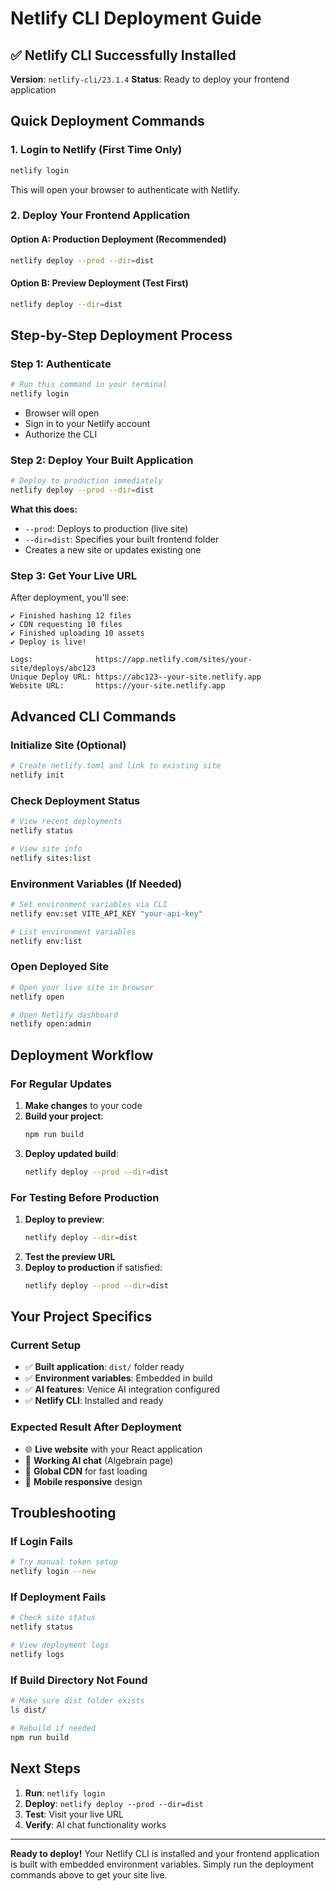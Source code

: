 # Netlify CLI Deployment Guide

## ✅ Netlify CLI Successfully Installed

**Version**: `netlify-cli/23.1.4`
**Status**: Ready to deploy your frontend application

## Quick Deployment Commands

### 1. Login to Netlify (First Time Only)
```bash
netlify login
```
This will open your browser to authenticate with Netlify.

### 2. Deploy Your Frontend Application

#### Option A: Production Deployment (Recommended)
```bash
netlify deploy --prod --dir=dist
```

#### Option B: Preview Deployment (Test First)
```bash
netlify deploy --dir=dist
```

## Step-by-Step Deployment Process

### Step 1: Authenticate
```bash
# Run this command in your terminal
netlify login
```
- Browser will open
- Sign in to your Netlify account
- Authorize the CLI

### Step 2: Deploy Your Built Application
```bash
# Deploy to production immediately
netlify deploy --prod --dir=dist
```

**What this does:**
- `--prod`: Deploys to production (live site)
- `--dir=dist`: Specifies your built frontend folder
- Creates a new site or updates existing one

### Step 3: Get Your Live URL
After deployment, you'll see:
```
✔ Finished hashing 12 files
✔ CDN requesting 10 files
✔ Finished uploading 10 assets
✔ Deploy is live!

Logs:              https://app.netlify.com/sites/your-site/deploys/abc123
Unique Deploy URL: https://abc123--your-site.netlify.app
Website URL:       https://your-site.netlify.app
```

## Advanced CLI Commands

### Initialize Site (Optional)
```bash
# Create netlify.toml and link to existing site
netlify init
```

### Check Deployment Status
```bash
# View recent deployments
netlify status

# View site info
netlify sites:list
```

### Environment Variables (If Needed)
```bash
# Set environment variables via CLI
netlify env:set VITE_API_KEY "your-api-key"

# List environment variables
netlify env:list
```

### Open Deployed Site
```bash
# Open your live site in browser
netlify open

# Open Netlify dashboard
netlify open:admin
```

## Deployment Workflow

### For Regular Updates
1. **Make changes** to your code
2. **Build your project**:
   ```bash
   npm run build
   ```
3. **Deploy updated build**:
   ```bash
   netlify deploy --prod --dir=dist
   ```

### For Testing Before Production
1. **Deploy to preview**:
   ```bash
   netlify deploy --dir=dist
   ```
2. **Test the preview URL**
3. **Deploy to production** if satisfied:
   ```bash
   netlify deploy --prod --dir=dist
   ```

## Your Project Specifics

### Current Setup
- ✅ **Built application**: `dist/` folder ready
- ✅ **Environment variables**: Embedded in build
- ✅ **AI features**: Venice AI integration configured
- ✅ **Netlify CLI**: Installed and ready

### Expected Result After Deployment
- 🌐 **Live website** with your React application
- 🤖 **Working AI chat** (Algebrain page)
- 🔗 **Global CDN** for fast loading
- 📱 **Mobile responsive** design

## Troubleshooting

### If Login Fails
```bash
# Try manual token setup
netlify login --new
```

### If Deployment Fails
```bash
# Check site status
netlify status

# View deployment logs
netlify logs
```

### If Build Directory Not Found
```bash
# Make sure dist folder exists
ls dist/

# Rebuild if needed
npm run build
```

## Next Steps

1. **Run**: `netlify login`
2. **Deploy**: `netlify deploy --prod --dir=dist`
3. **Test**: Visit your live URL
4. **Verify**: AI chat functionality works

---

**Ready to deploy!** Your Netlify CLI is installed and your frontend application is built with embedded environment variables. Simply run the deployment commands above to get your site live.